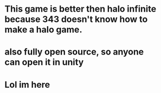 # This game is better then halo infinite because 343 doesn't know how to make a halo game.
# also fully open source, so anyone can open it in unity
# Lol im here
